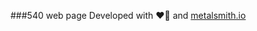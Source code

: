###540 web page
Developed with &#10084;&#127866; and [metalsmith.io](http://metalsmith.io "Metalsmith.io")